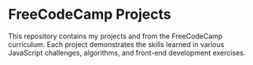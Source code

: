 
# FreeCodeCamp Projects

This repository contains my projects and from the FreeCodeCamp curriculum. Each project demonstrates the skills learned in various JavaScript challenges, algorithms, and front-end development exercises.
